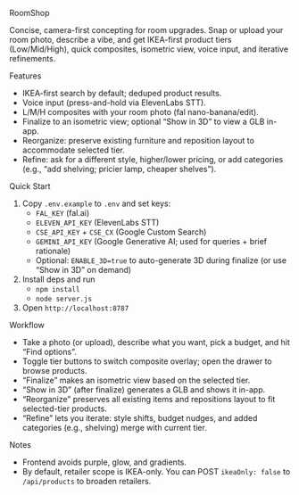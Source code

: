 RoomShop

Concise, camera-first concepting for room upgrades. Snap or upload your room photo, describe a vibe, and get IKEA-first product tiers (Low/Mid/High), quick composites, isometric view, voice input, and iterative refinements.

Features
- IKEA-first search by default; deduped product results.
- Voice input (press-and-hold via ElevenLabs STT).
- L/M/H composites with your room photo (fal nano-banana/edit).
- Finalize to an isometric view; optional “Show in 3D” to view a GLB in-app.
- Reorganize: preserve existing furniture and reposition layout to accommodate selected tier.
- Refine: ask for a different style, higher/lower pricing, or add categories (e.g., “add shelving; pricier lamp, cheaper shelves”).

Quick Start
1) Copy `.env.example` to `.env` and set keys:
   - `FAL_KEY` (fal.ai)
   - `ELEVEN_API_KEY` (ElevenLabs STT)
   - `CSE_API_KEY` + `CSE_CX` (Google Custom Search)
   - `GEMINI_API_KEY` (Google Generative AI; used for queries + brief rationale)
   - Optional: `ENABLE_3D=true` to auto-generate 3D during finalize (or use “Show in 3D” on demand)
2) Install deps and run
   - `npm install`
   - `node server.js`
3) Open `http://localhost:8787`

Workflow
- Take a photo (or upload), describe what you want, pick a budget, and hit “Find options”.
- Toggle tier buttons to switch composite overlay; open the drawer to browse products.
- “Finalize” makes an isometric view based on the selected tier.
- “Show in 3D” (after finalize) generates a GLB and shows it in-app.
- “Reorganize” preserves all existing items and repositions layout to fit selected-tier products.
- “Refine” lets you iterate: style shifts, budget nudges, and added categories (e.g., shelving) merge with current tier.

Notes
- Frontend avoids purple, glow, and gradients.
- By default, retailer scope is IKEA-only. You can POST `ikeaOnly: false` to `/api/products` to broaden retailers.

